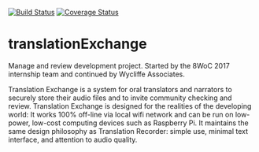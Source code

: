 [![Build Status](https://travis-ci.org/Pinto18/translationExchange.svg?branch=nd_travis_config)](https://travis-ci.org/Pinto18/translationExchange)
[![Coverage Status](https://coveralls.io/repos/github/Pinto18/translationExchange/badge.svg?branch=nd_travis_config)](https://coveralls.io/github/Pinto18/translationExchange?branch=nd_travis_config)

# translationExchange
Manage and review development project.  Started by the 8WoC 2017 internship team and continued by Wycliffe Associates.

Translation Exchange is a system for oral translators and narrators to securely store their audio files and to invite community checking and review. Translation Exchange is designed for the realities of the developing world: It works 100% off-line via local wifi network and can be run on low-power, low-cost computing devices such as Raspberry Pi. It maintains the same design philosophy as Translation Recorder: simple use, minimal text interface, and attention to audio quality.
